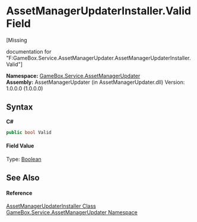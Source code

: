 # AssetManagerUpdaterInstaller.Valid Field
 

\[Missing <summary> documentation for "F:GameBox.Service.AssetManagerUpdater.AssetManagerUpdaterInstaller.Valid"\]

**Namespace:**&nbsp;<a href="c94e7bc2-6de4-f8b4-7ea9-f8adbc820f44">GameBox.Service.AssetManagerUpdater</a><br />**Assembly:**&nbsp;AssetManagerUpdater (in AssetManagerUpdater.dll) Version: 1.0.0.0 (1.0.0.0)

## Syntax

**C#**<br />
``` C#
public bool Valid
```


#### Field Value
Type: <a href="http://msdn2.microsoft.com/zh-cn/library/a28wyd50" target="_blank">Boolean</a>

## See Also


#### Reference
<a href="abfa9c22-0c2e-653f-0d17-aaa49a6ac682">AssetManagerUpdaterInstaller Class</a><br /><a href="c94e7bc2-6de4-f8b4-7ea9-f8adbc820f44">GameBox.Service.AssetManagerUpdater Namespace</a><br />